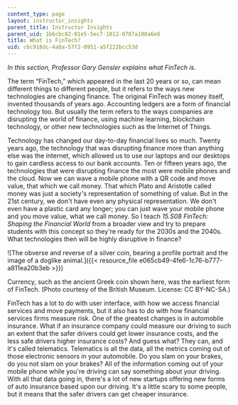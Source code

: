 ```yaml
---
content_type: page
layout: instructor_insights
parent_title: Instructor Insights
parent_uid: 1b6cbc82-01e5-5ec7-1012-0787a100a6e8
title: What is FinTech?
uid: cbc918dc-4a0a-57f2-0951-a5f222bcc53d
---
```


_In this section, Professor Gary Gensler explains what FinTech is_.

The term “FinTech,” which appeared in the last 20 years or so, can mean different things to different people, but it refers to the ways new technologies are changing finance. The original FinTech was money itself, invented thousands of years ago. Accounting ledgers are a form of financial technology too. But usually the term refers to the ways companies are disrupting the world of finance, using machine learning, blockchain technology, or other new technologies such as the Internet of Things.

Technology has changed our day-to-day financial lives so much. Twenty years ago, the technology that was disrupting finance more than anything else was the internet, which allowed us to use our laptops and our desktops to gain cardless access to our bank accounts. Ten or fifteen years ago, the technologies that were disrupting finance the most were mobile phones and the cloud. Now we can wave a mobile phone with a QR code and move value, that which we call money. That which Plato and Aristotle called money was just a society's representation of something of value. But in the 21st century, we don't have even any physical representation. We don't even have a plastic card any longer; you can just wave your mobile phone and you move value, what we call money. So I teach _15.S08 FinTech: Shaping the Financial World_ from a broader view and try to prepare students with this concept so they're ready for the 2030s and the 2040s. What technologies then will be highly disruptive in finance?

![The obverse and reverse of a silver coin, bearing a profile portrait and the image of a doglike animal.]({{< resource_file e065cb49-4fe6-1c76-b777-a811ea20b3eb >}})

Currency, such as the ancient Greek coin shown here, was the earliest form of FinTech. (Photo courtesy of the British Museum. License: CC BY-NC-SA.)

FinTech has a lot to do with user interface, with how we access financial services and move payments, but it also has to do with how financial services firms measure risk. One of the greatest changes is in automobile insurance. What if an insurance company could measure our driving to such an extent that the safer drivers could get lower insurance costs, and the less safe drivers higher insurance costs? And guess what? They can, and it's called telematics. Telematics is all the data, all the metrics coming out of those electronic sensors in your automobile. Do you slam on your brakes, do you not slam on your brakes? All of the information coming out of your mobile phone while you're driving can say something about your driving. With all that data going in, there's a lot of new startups offering new forms of auto insurance based upon our driving. It's a little scary to some people, but it means that the safer drivers can get cheaper insurance.